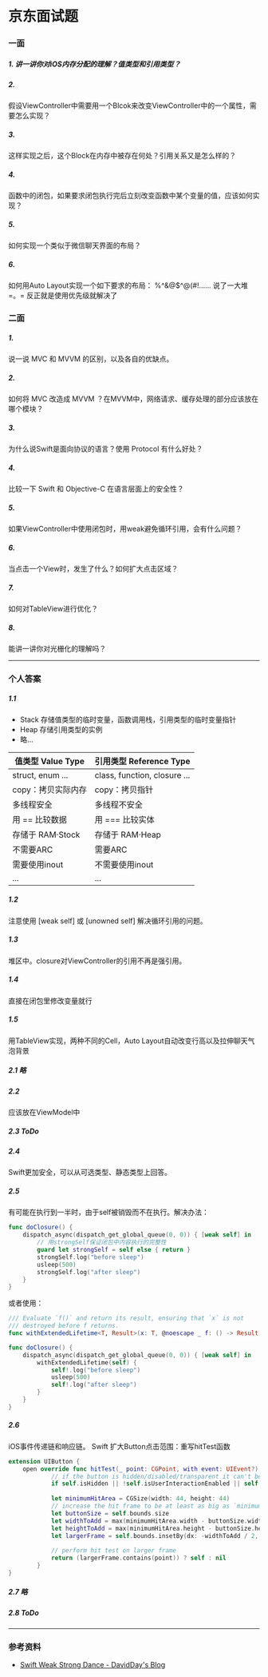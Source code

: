# 京东面试题
### 一面

##### 1. 讲一讲你对iOS内存分配的理解？值类型和引用类型？

##### 2.
假设ViewController中需要用一个Blcok来改变ViewController中的一个属性，需要怎么实现？

##### 3.
这样实现之后，这个Block在内存中被存在何处？引用关系又是怎么样的？

##### 4.
函数中的闭包，如果要求闭包执行完后立刻改变函数中某个变量的值，应该如何实现？

##### 5.
如何实现一个类似于微信聊天界面的布局？

##### 6.
如何用Auto Layout实现一个如下要求的布局： %^&@$^@(#!......
说了一大堆 =。= 反正就是使用优先级就解决了

### 二面

##### 1. 
说一说 MVC 和 MVVM 的区别，以及各自的优缺点。

##### 2. 
如何将 MVC 改造成 MVVM ？在MVVM中，网络请求、缓存处理的部分应该放在哪个模块？

##### 3. 
为什么说Swift是面向协议的语言？使用 Protocol 有什么好处？

##### 4.
比较一下 Swift 和 Objective-C 在语言层面上的安全性？

##### 5.
如果ViewController中使用闭包时，用weak避免循环引用，会有什么问题？

##### 6.
当点击一个View时，发生了什么？如何扩大点击区域？

##### 7.
如何对TableView进行优化？

##### 8.
能讲一讲你对光栅化的理解吗？

-------

### 个人答案

##### 1.1
- Stack 存储值类型的临时变量，函数调用栈，引用类型的临时变量指针
- Heap 存储引用类型的实例
- 略…


| 值类型 Value Type | 引用类型 Reference Type |
| --- | --- |
| struct, enum ... | class, function, closure ... |
| copy：拷贝实际内存 | copy：拷贝指针 |
| 多线程安全 | 多线程不安全 |
| 用 == 比较数据 | 用 === 比较实体 |
| 存储于 RAM·Stock | 存储于 RAM·Heap |
| 不需要ARC | 需要ARC |
| 需要使用inout | 不需要使用inout |
| ... | ... |

##### 1.2
注意使用 [weak self] 或 [unowned self] 解决循环引用的问题。

##### 1.3
堆区中。closure对ViewController的引用不再是强引用。

##### 1.4
直接在闭包里修改变量就行

##### 1.5
用TableView实现，两种不同的Cell，Auto Layout自动改变行高以及拉伸聊天气泡背景

##### 2.1 略

##### 2.2
应该放在ViewModel中

##### 2.3 ToDo

##### 2.4
Swift更加安全，可以从可选类型、静态类型上回答。

##### 2.5
有可能在执行到一半时，由于self被销毁而不在执行。解决办法：

```Swift
func doClosure() {
    dispatch_async(dispatch_get_global_queue(0, 0)) { [weak self] in
        // 用strongSelf保证闭包中内容执行的完整性
        guard let strongSelf = self else { return }  
        strongSelf.log("before sleep")
        usleep(500)
        strongSelf.log("after sleep")
    }
}
```

或者使用：

```Swift
/// Evaluate `f()` and return its result, ensuring that `x` is not
/// destroyed before f returns.
func withExtendedLifetime<T, Result>(x: T, @noescape _ f: () -> Result) -> Result

func doClosure() {
    dispatch_async(dispatch_get_global_queue(0, 0)) { [weak self] in
        withExtendedLifetime(self) {
            self!.log("before sleep")
            usleep(500)
            self!.log("after sleep")
        }
    }
}
```

##### 2.6 
iOS事件传递链和响应链。
Swift 扩大Button点击范围：重写hitTest函数

```Swift
extension UIButton {
    open override func hitTest(_ point: CGPoint, with event: UIEvent?) -> UIView? {
            // if the button is hidden/disabled/transparent it can't be hit
            if self.isHidden || !self.isUserInteractionEnabled || self.alpha < 0.01 { return nil }
            
            let minimumHitArea = CGSize(width: 44, height: 44)
            // increase the hit frame to be at least as big as `minimumHitArea`
            let buttonSize = self.bounds.size
            let widthToAdd = max(minimumHitArea.width - buttonSize.width, 0)
            let heightToAdd = max(minimumHitArea.height - buttonSize.height, 0)
            let largerFrame = self.bounds.insetBy(dx: -widthToAdd / 2, dy: -heightToAdd / 2)
            
            // perform hit test on larger frame
            return (largerFrame.contains(point)) ? self : nil
        }
}
```

##### 2.7 略

##### 2.8 ToDo

-------

### 参考资料
- [Swift Weak Strong Dance - DavidDay's Blog](https://daiweilai.github.io/2015/12/23/Swift%E4%B8%AD%E7%9A%84Weak-Strong-Dance/)



